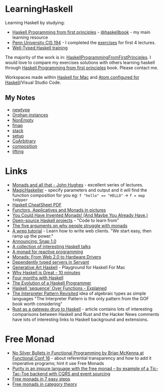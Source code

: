 # LearningHaskell
Learning Haskell by studying:

* [Haskell Programming from first principles](http://haskellbook.com) - [@haskellbook](https://twitter.com/haskellbook) - my main learning resource
* [Penn University CIS 194](http://www.seas.upenn.edu/~cis194/lectures/01-intro.html) - I completed the [exercises](https://github.com/NickAger/LearningHaskell/tree/master/CIS194) for first 4 lectures.  
* [Well-Typed Haskell training](http://www.well-typed.com/services_training/)

The majority of the work is in: [HaskellProgrammingFromFirstPrinciples](https://github.com/NickAger/LearningHaskell/tree/master/HaskellProgrammingFromFirstPrinciples). I would love to compare my exercises solutions with others learning haskell through [Haskell Programming from first principles](http://haskellbook.com) book. Please contact me.

Workspaces made within [Haskell for Mac](http://haskellformac.com) and
[Atom configured for Haskell](http://achernyak.me/universal-haskell-dev-enviornment)/Visual Studio Code.

## My Notes

* [newtype](notes/newtype.md)
* [Orphan instances](notes/orphaninstances.md)
* [NonEmpty](notes/NonEmpty.md)
* [fmap](notes/fmap.md)
* [stack](notes/stack.md)
* [setup](notes/setup.md)
* [CoArbitrary](notes/CoArbitrary.md)
* [composition](notes/composition.md)
* [lifting](notes/lifting.md)

# Links

* [Monads and all that  - John Hughes](https://www.youtube.com/watch?v=w_KY2I34-f8) - excellent series of lectures.
* [MagicHaskeller](http://nautilus.cs.miyazaki-u.ac.jp/~skata/MagicHaskeller.html) - specify parameters and output and it will find the function composition for you eg: `f "hello" == "HELLO"` -> `f = map toUpper`
* [Haskell CheatSheet PDF](http://cheatsheet.codeslower.com/CheatSheet.pdf)
* [Functors, Applicatives and Monads in pictures](http://adit.io/posts/2013-04-17-functors,_applicatives,_and_monads_in_pictures.html)
* [You Could Have Invented Monads! (And Maybe You Already Have.)](http://blog.sigfpe.com/2006/08/you-could-have-invented-monads-and.html)
* [Open-source Haskell projects](https://github.com/bitemyapp/learnhaskell/blob/master/code_to_learn_from.md) - "Code to learn from"
* [The five arguments on why people struggle with monads](http://chrisdone.com/posts/monads)
* [A wreq tutorial](http://www.serpentine.com/wreq/tutorial.html) - Learn how to write web clients. "We start easy, then ramp up the power."
* [Announcing: Snap 1.0](https://www.reddit.com/r/haskell/comments/4wody6/announcing_snap_10/)
* [A collection of interesting Haskell talks](https://github.com/0xmohit/talks)
* [A monad for reactive programming](https://www.schoolofhaskell.com/user/agocorona/monad-reactive-programming-2)
* [Monads: From Web 2.0 to Hardware Drivers](http://www.well-typed.com/blog/2015/02/ziria/)
* [Dependently typed servers in Servant](http://www.well-typed.com/blog/2015/12/dependently-typed-servers/)
* [Generative Art Haskell](https://github.com/rickerbh/GenerativeArtHaskell) - Playground for Haskell For Mac
* [Why Haskell is Great - 10 minutes](https://www.youtube.com/watch?v=RqvCNb7fKsg)
* [Four months with Haskell](http://lexi-lambda.github.io/blog/2016/06/12/four-months-with-haskell/)
* [The Evolution of a Haskell Programmer](http://www.willamette.edu/~fruehr/haskell/evolution.html)
* [Haskell 'sequence' Over Functions - Explained](http://derekwyatt.org/2012/01/25/haskell-sequence-over-functions-explained/)
* [The Interpreter Pattern Revisited](https://www.youtube.com/watch?v=hmX2s3pe_qk) idea of algebraic types as simple languages "The Interpreter Pattern is the only pattern from the GOF book worth considering"
* [Rust as a gateway drug to Haskell](https://news.ycombinator.com/item?id=14550606) - article contains lots of interesting comparisons between Haskell and Rust and the Hacker News comments have lots of interesting links to Haskell background and extensions.

# Free Monad
* [No Silver Bullets in Functional Programming by Brian McKenna at Functional Conf 16](https://www.youtube.com/watch?v=UfowUAjQC3Y) - about referential transparency and how to add it imperative programs; hint it use Free Monads
* [Purity in an impure language with the free monad – by example of a Tic-Tac-Toe backend with CQRS and event sourcing](http://blog.leifbattermann.de/2016/12/25/purity-in-an-impure-language-free-monad-tic-tac-toe-cqrs-event-souring/)
* [Free monads in 7 easy steps](http://joashc.github.io/posts/2015-09-13-free-monad-steps.html)
* [Free monads in category theory](http://joashc.github.io/posts/2016-03-23-free-monads.html)

